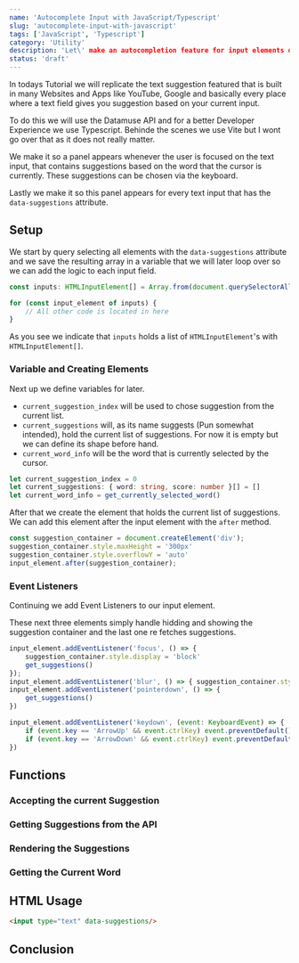 ```yaml
---
name: 'Autocomplete Input with JavaScript/Typescript'
slug: 'autocomplete-input-with-javascript'
tags: ['JavaScript', 'Typescript']
category: 'Utility'
description: 'Let\' make an autocompletion feature for input elements our Website using Typescript and the Datamuse API.'
status: 'draft'
---
```


In todays Tutorial we will replicate the text suggestion featured that is built in many Websites and Apps like YouTube, Google and basically every place where a text field gives you suggestion based on your current input.

To do this we will  use the Datamuse API and for a better Developer Experience we use Typescript. Behinde the scenes we use Vite but I wont go over that as it does not really matter.

We make it so a panel appears whenever the user is focused on the text input, that contains suggestions based on the word that the cursor is currently. These suggestions can be chosen via the keyboard.

Lastly we make it so this panel appears for every text input that has the `data-suggestions` attribute.

<!-- [Enums, Autocompletion, Keyboard Navigaition, Suggestions API] -->

## Setup

We start by query selecting all elements with the `data-suggestions` attribute and we save the resulting array in a variable that we will later loop over so we can add the logic to each input field.

```ts
const inputs: HTMLInputElement[] = Array.from(document.querySelectorAll('[data-suggestions]'))

for (const input_element of inputs) {
    // All other code is located in here
}
```

As you see we indicate that `inputs` holds a list of `HTMLInputElement`'s with `HTMLInputElement[]`.

### Variable and Creating Elements

Next up we define variables for later.

- `current_suggestion_index` will be used to chose suggestion from the current list.
- `current_suggestions` will, as its name suggests (Pun somewhat intended), hold the current list of suggestions. For now it is empty but we can define its shape before hand.
- `current_word_info` will be the word that is currently selected by the cursor.

```ts
let current_suggestion_index = 0
let current_suggestions: { word: string, score: number }[] = []
let current_word_info = get_currently_selected_word()
```

After that we create the element that holds the current list of suggestions. We can add this element after the input element with the `after` method.

```js
const suggestion_container = document.createElement('div');
suggestion_container.style.maxHeight = '300px'
suggestion_container.style.overflowY = 'auto'
input_element.after(suggestion_container);
```

### Event Listeners

Continuing we add Event Listeners to our input element.

These next three elements simply handle hidding and showing the suggestion container and the last one re fetches suggestions.

```js
input_element.addEventListener('focus', () => {
    suggestion_container.style.display = 'block'
    get_suggestions()
});
input_element.addEventListener('blur', () => { suggestion_container.style.display = 'none' });
input_element.addEventListener('pointerdown', () => {
    get_suggestions()
})
```

```js
input_element.addEventListener('keydown', (event: KeyboardEvent) => {
    if (event.key == 'ArrowUp' && event.ctrlKey) event.preventDefault()
    if (event.key == 'ArrowDown' && event.ctrlKey) event.preventDefault()
})
```

## Functions


### Accepting the current Suggestion


### Getting Suggestions from the API


### Rendering the Suggestions


### Getting the Current Word


## HTML Usage

```html
<input type="text" data-suggestions/>
```

## Conclusion